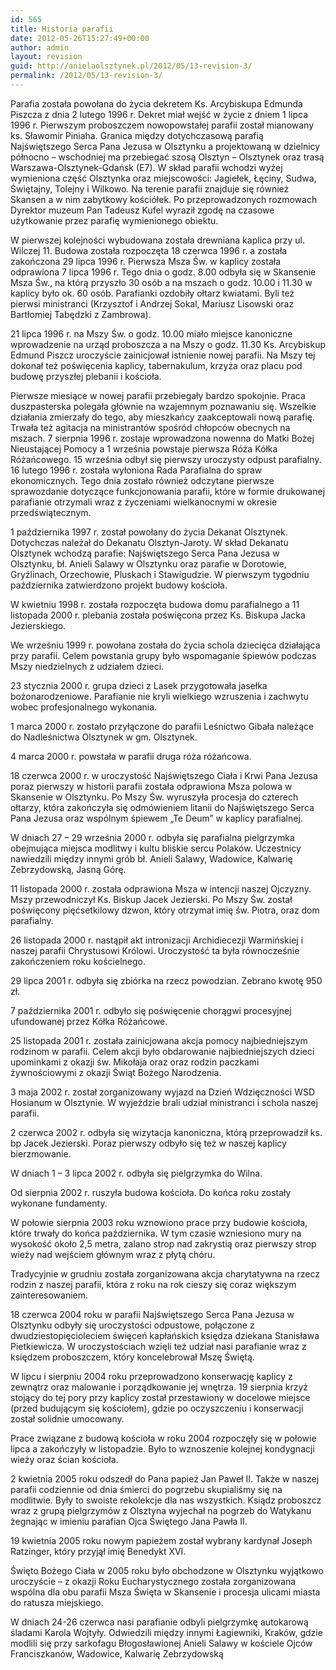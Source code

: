 ```yaml
---
id: 565
title: Historia parafii
date: 2012-05-26T15:27:49+00:00
author: admin
layout: revision
guid: http://anielaolsztynek.pl/2012/05/13-revision-3/
permalink: /2012/05/13-revision-3/
---
```

Parafia została powołana do życia dekretem Ks. Arcybiskupa Edmunda Piszcza z dnia 2 lutego 1996 r. Dekret miał wejść w życie z dniem 1 lipca 1996 r. Pierwszym proboszczem nowopowstałej parafii został mianowany ks. Sławomir Piniaha. Granica między dotychczasową parafią Najświętszego Serca Pana Jezusa w Olsztynku a projektowaną w dzielnicy północno &#8211; wschodniej ma przebiegać szosą Olsztyn &#8211; Olsztynek oraz trasą Warszawa-Olsztynek-Gdańsk (E7). W skład parafii wchodzi wyżej wymieniona część Olsztynka oraz miejscowości: Jagiełek, Łęciny, Sudwa, Świętajny, Tolejny i Wilkowo. Na terenie parafii znajduje się również Skansen a w nim zabytkowy kościółek. Po przeprowadzonych rozmowach Dyrektor muzeum Pan Tadeusz Kufel wyraził zgodę na czasowe użytkowanie przez parafię wymienionego obiektu.

W pierwszej kolejności wybudowana została drewniana kaplica przy ul. Wilczej 11. Budowa została rozpoczęta 18 czerwca 1996 r. a została zakończona 29 lipca 1996 r. Pierwsza Msza Św. w kaplicy została odprawiona 7 lipca 1996 r. Tego dnia o godz. 8.00 odbyła się w Skansenie Msza Św., na którą przyszło 30 osób a na mszach o godz. 10.00 i 11.30 w kaplicy było ok. 60 osób. Parafianki ozdobiły ołtarz kwiatami. Byli też pierwsi ministranci (Krzysztof i Andrzej Sokal, Mariusz Lisowski oraz Bartłomiej Tabędzki z Zambrowa).

21 lipca 1996 r. na Mszy Św. o godz. 10.00 miało miejsce kanoniczne wprowadzenie na urząd proboszcza a na Mszy o godz. 11.30 Ks. Arcybiskup Edmund Piszcz uroczyście zainicjował istnienie nowej parafii. Na Mszy tej dokonał też poświęcenia kaplicy, tabernakulum, krzyża oraz placu pod budowę przyszłej plebanii i kościoła.

Pierwsze miesiące w nowej parafii przebiegały bardzo spokojnie. Praca duszpasterska polegała głównie na wzajemnym poznawaniu się. Wszelkie działania zmierzały do tego, aby mieszkańcy zaakceptowali nową parafię. Trwała też agitacja na ministrantów spośród chłopców obecnych na mszach. 7 sierpnia 1996 r. zostaje wprowadzona nowenna do Matki Bożej Nieustającej Pomocy a 1 września powstaje pierwsza Róża Kółka Różańcowego. 15 września odbył się pierwszy uroczysty odpust parafialny. 16 lutego 1996 r. została wyłoniona Rada Parafialna do spraw ekonomicznych. Tego dnia zostało również odczytane pierwsze sprawozdanie dotyczące funkcjonowania parafii, które w formie drukowanej parafianie otrzymali wraz z życzeniami wielkanocnymi w okresie przedświątecznym.

1 października 1997 r. został powołany do życia Dekanat Olsztynek. Dotychczas należał do Dekanatu Olsztyn-Jaroty. W skład Dekanatu Olsztynek wchodzą parafie: Najświętszego Serca Pana Jezusa w Olsztynku, bł. Anieli Salawy w Olsztynku oraz parafie w Dorotowie, Gryźlinach, Orzechowie, Pluskach i Stawigudzie. W pierwszym tygodniu października zatwierdzono projekt budowy kościoła.

W kwietniu 1998 r. została rozpoczęta budowa domu parafialnego a 11 listopada 2000 r. plebania została poświęcona przez Ks. Biskupa Jacka Jezierskiego.

We wrześniu 1999 r. powołana została do życia schola dziecięca działająca przy parafii. Celem powstania grupy było wspomaganie śpiewów podczas Mszy niedzielnych z udziałem dzieci.

23 stycznia 2000 r. grupa dzieci z Lasek przygotowała jasełka bożonarodzeniowe. Parafianie nie kryli wielkiego wzruszenia i zachwytu wobec profesjonalnego wykonania.

1 marca 2000 r. zostało przyłączone do parafii Leśnictwo Gibała należące do Nadleśnictwa Olsztynek w gm. Olsztynek.

4 marca 2000 r. powstała w parafii druga róża różańcowa.

18 czerwca 2000 r. w uroczystość Najświętszego Ciała i Krwi Pana Jezusa poraz pierwszy w historii parafii została odprawiona Msza polowa w Skansenie w Olsztynku. Po Mszy Św. wyruszyła procesja do czterech ołtarzy, która zakończyła się odmówieniem litanii do Najświętszego Serca Pana Jezusa oraz wspólnym śpiewem &#8222;Te Deum&#8221; w kaplicy parafialnej.

W dniach 27 &#8211; 29 września 2000 r. odbyła się parafialna pielgrzymka obejmująca miejsca modlitwy i kultu bliskie sercu Polaków. Uczestnicy nawiedzili między innymi grób bł. Anieli Salawy, Wadowice, Kalwarię Zebrzydowską, Jasną Górę.

11 listopada 2000 r. została odprawiona Msza w intencji naszej Ojczyzny. Mszy przewodniczył Ks. Biskup Jacek Jezierski. Po Mszy Św. został poświęcony pięćsetkilowy dzwon, który otrzymał imię św. Piotra, oraz dom parafialny.

26 listopada 2000 r. nastąpił akt intronizacji Archidiecezji Warmińskiej i naszej parafii Chrystusowi Królowi. Uroczystość ta była równocześnie zakończeniem roku kościelnego.

29 lipca 2001 r. odbyła się zbiórka na rzecz powodzian. Zebrano kwotę 950 zł.

7 października 2001 r. odbyło się poświęcenie chorągwi procesyjnej ufundowanej przez Kółka Różańcowe.

25 listopada 2001 r. została zainicjowana akcja pomocy najbiedniejszym rodzinom w parafii. Celem akcji było obdarowanie najbiedniejszych dzieci upominkami z okazji św. Mikołaja oraz oraz rodzin paczkami żywnościowymi z okazji Świąt Bożego Narodzenia.

3 maja 2002 r. został zorganizowany wyjazd na Dzień Wdzięczności WSD Hosianum w Olsztynie. W wyjeździe brali udział ministranci i schola naszej parafii.

2 czerwca 2002 r. odbyła się wizytacja kanoniczna, którą przeprowadził ks. bp Jacek Jezierski. Poraz pierwszy odbyło się też w naszej kaplicy bierzmowanie.

W dniach 1 &#8211; 3 lipca 2002 r. odbyła się pielgrzymka do Wilna.

Od sierpnia 2002 r. ruszyła budowa kościoła. Do końca roku zostały wykonane fundamenty.

W połowie sierpnia 2003 roku wznowiono prace przy budowie kościoła, które trwały do końca października. W tym czasie wzniesiono mury na wysokość około 2,5 metra, zalano strop nad zakrystią oraz pierwszy strop wieży nad wejściem głównym wraz z płytą chóru.

Tradycyjnie w grudniu została zorganizowana akcja charytatywna na rzecz rodzin z naszej parafii, która z roku na rok cieszy się coraz większym zainteresowaniem.

18 czerwca 2004 roku w parafii Najświętszego Serca Pana Jezusa w Olsztynku odbyły się uroczystości odpustowe, połączone z dwudziestopięcioleciem święceń kapłańskich księdza dziekana Stanisława Pietkiewicza. W uroczystościach wzięli też udział nasi parafianie wraz z księdzem proboszczem, który koncelebrował Mszę Świętą.

W lipcu i sierpniu 2004 roku przeprowadzono konserwację kaplicy z zewnątrz oraz malowanie i porządkowanie jej wnętrza. 19 sierpnia krzyż stojący do tej pory przy kaplicy został przestawiony w docelowe miejsce (przed budującym się kościołem), gdzie po oczyszczeniu i konserwacji został solidnie umocowany.

Prace związane z budową kościoła w roku 2004 rozpoczęły się w połowie lipca a zakończyły w listopadzie. Było to wznoszenie kolejnej kondygnacji wieży oraz ścian kościoła.

2 kwietnia 2005 roku odszedł do Pana papież Jan Paweł II. Także w naszej parafii codziennie od dnia śmierci do pogrzebu skupialiśmy się na modlitwie. Były to swoiste rekolekcje dla nas wszystkich. Ksiądz proboszcz wraz z grupą pielgrzymów z Olsztyna wyjechał na pogrzeb do Watykanu żegnając w imieniu parafian Ojca Świętego Jana Pawła II.

19 kwietnia 2005 roku nowym papieżem został wybrany kardynał Joseph Ratzinger, który przyjął imię Benedykt XVI.

Święto Bożego Ciała w 2005 roku było obchodzone w Olsztynku wyjątkowo uroczyście &#8211; z okazji Roku Eucharystycznego została zorganizowana wspólna dla obu parafii Msza Święta w Skansenie i procesja ulicami miasta do ratusza miejskiego.

W dniach 24-26 czerwca nasi parafianie odbyli pielgrzymkę autokarową śladami Karola Wojtyły. Odwiedzili między innymi Łagiewniki, Kraków, gdzie modlili się przy sarkofagu Błogosławionej Anieli Salawy w kościele Ojców Franciszkanów, Wadowice, Kalwarię Zebrzydowską